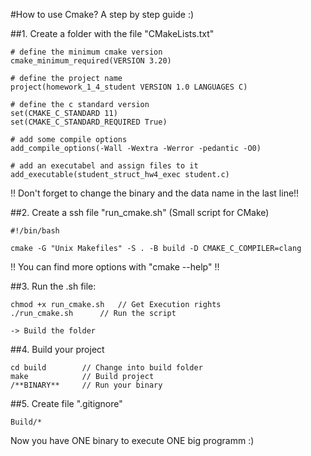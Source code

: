#How to use Cmake? A step by step guide :)

##1. Create a folder with the file "CMakeLists.txt" 

	
	# define the minimum cmake version
	cmake_minimum_required(VERSION 3.20)

	# define the project name
	project(homework_1_4_student VERSION 1.0 LANGUAGES C)

	# define the c standard version
	set(CMAKE_C_STANDARD 11)
	set(CMAKE_C_STANDARD_REQUIRED True)

	# add some compile options
	add_compile_options(-Wall -Wextra -Werror -pedantic -O0)

	# add an executabel and assign files to it
	add_executable(student_struct_hw4_exec student.c)
	

!! Don't forget to change the binary and the data name in the last line!! 


##2. Create a ssh file "run_cmake.sh" 
	(Small script for CMake) 

	#!/bin/bash

	cmake -G "Unix Makefiles" -S . -B build -D CMAKE_C_COMPILER=clang 

	
!! You can find more options with "cmake --help" !!


##3. Run the .sh file: 

	chmod +x run_cmake.sh	// Get Execution rights
	./run_cmake.sh 		// Run the script

	-> Build the folder 
	

##4. Build your project 
	
	cd build		// Change into build folder
	make			// Build project
	/**BINARY**		// Run your binary


##5. Create file ".gitignore" 
	
	Build/*
	

Now you have ONE binary to execute ONE big programm :) 
	
